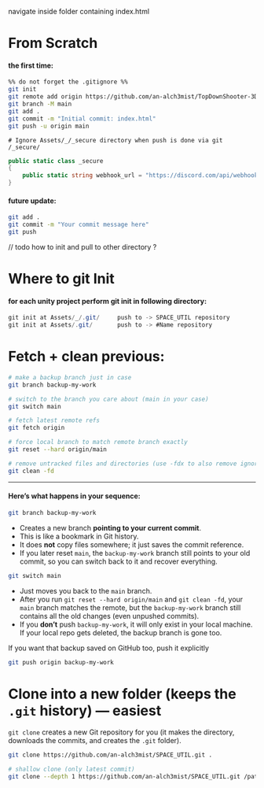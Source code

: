 
navigate inside folder containing index.html
# From Scratch
#### the first time:

```bash
%% do not forget the .gitignore %%
git init
git remote add origin https://github.com/an-alch3mist/TopDownShooter-3D-Game-Alex-.git
git branch -M main
git add .
git commit -m "Initial commit: index.html"
git push -u origin main
```

```.gitignore
# Ignore Assets/_/_secure directory when push is done via git
/_secure/

```
```cs
public static class _secure
{
	public static string webhook_url = "https://discord.com/api/webhooks/...."
}
```
#### future update:
```bash
git add .
git commit -m "Your commit message here"
git push
```

// todo how to init and pull to other directory ?

# Where to git Init
#### for each unity project perform git init in following directory:
```cs
git init at Assets/_/.git/     push to -> SPACE_UTIL repository
git init at Assets/.git/       push to -> #Name repository
```



# Fetch + clean previous:

```bash
# make a backup branch just in case
git branch backup-my-work

# switch to the branch you care about (main in your case)
git switch main

# fetch latest remote refs
git fetch origin

# force local branch to match remote branch exactly
git reset --hard origin/main

# remove untracked files and directories (use -fdx to also remove ignored files)
git clean -fd
```

---
#### Here’s what happens in your sequence:

```bash
git branch backup-my-work
```
- Creates a new branch **pointing to your current commit**.
- This is like a bookmark in Git history.
- It does **not** copy files somewhere; it just saves the commit reference.
- If you later reset `main`, the `backup-my-work` branch still points to your old commit, so you can switch back to it and recover everything.

```bash
git switch main
```
- Just moves you back to the `main` branch.
- After you run `git reset --hard origin/main` and `git clean -fd`, your `main` branch matches the remote, but the `backup-my-work` branch still contains all the old changes (even unpushed commits).
- If you **don’t** push `backup-my-work`, it will only exist in your local machine. If your local repo gets deleted, the backup branch is gone too.

If you want that backup saved on GitHub too, push it explicitly
```bash
git push origin backup-my-work
```



# Clone into a new folder (keeps the `.git` history) — easiest

`git clone` creates a new Git repository for you (it makes the directory, downloads the commits, and creates the `.git` folder).

```bash
git clone https://github.com/an-alch3mist/SPACE_UTIL.git .

# shallow clone (only latest commit)
git clone --depth 1 https://github.com/an-alch3mist/SPACE_UTIL.git /path/to/target-folder
```